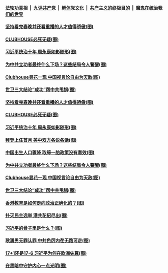 ####  [法轮功真相](../../../../basic/blob/master/README.md?t=02131401) &nbsp;|&nbsp; [九评共产党](../../../../9ping.md/blob/master/README.md?t=02131401) &nbsp;|&nbsp; [解体党文化](../../../../jtdwh.md/blob/master/README.md?t=02131401)  &nbsp;|&nbsp; [共产主义的终极目的](../../../../gczydzjmd.md/blob/master/README.md?t=02131401) &nbsp;|&nbsp; [魔鬼在统治我们的世界](../../../../mgztzwmdsj.md/blob/master/README.md?t=02131401) 

#### [坚持看完春晚并还看重播的人才值得骄傲(图)](../pages/p4/962341.md?t=02131401) 

#### [CLUBHOUSE必死无疑(图)](../pages/p4/962343.md?t=02131401) 

#### [习近平统治十年 周永康如影随形(图)](../pages/p4/962342.md?t=02131401) 

#### [为中共立功者最终什么下场？这些结局令人警醒(图)](../pages/p4/962277.md?t=02131401) 

#### [Clubhouse昙花一现 中国视言论自由为天敌(图)](../pages/p4/962256.md?t=02131401) 

#### [世卫三大结论“成功”帮中共甩锅(图)](../pages/p4/962252.md?t=02131401) 

#### [坚持看完春晚并还看重播的人才值得骄傲(图)](../pages/p4/962341.md?t=02131401) 

#### [CLUBHOUSE必死无疑(图)](../pages/p4/962343.md?t=02131401) 

#### [习近平统治十年 周永康如影随形(图)](../pages/p4/962342.md?t=02131401) 

#### [拜登上任首月 美中双方各说各话(图)](../pages/p4/962339.md?t=02131401) 

#### [中国出生人口骤降 取缔一胎政策没有奏效(图)](../pages/p4/962337.md?t=02131401) 



#### [为中共立功者最终什么下场？这些结局令人警醒(图)](../pages/p4/962277.md?t=02131401) 

#### [Clubhouse昙花一现 中国视言论自由为天敌(图)](../pages/p4/962256.md?t=02131401) 

#### [世卫三大结论“成功”帮中共甩锅(图)](../pages/p4/962252.md?t=02131401) 

#### [香港教育是如何走向政治正确化的？(图)](../pages/p4/962250.md?t=02131401) 

#### [扑灭民主选举 港共花招尽出(图)](../pages/p4/962246.md?t=02131401) 

#### [习近平的骨子里是什么？(图)](../pages/p4/962231.md?t=02131401) 

#### [耿潇男无罪认罪 中共色厉内荏无路可走(图)](../pages/p4/962239.md?t=02131401) 





#### [17+1还是17-6 习近平为何在欧洲失算(图)](../pages/p4/962185.md?t=02131401) 

#### [在黑暗中守护内心一点光明(图)](../pages/p4/962177.md?t=02131401) 

